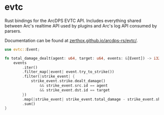 # evtc

Rust bindings for the ArcDPS EVTC API.
Includes everything shared between Arc's realtime API used by plugins and Arc's log API consumed by parsers.

Documentation can be found at [zerthox.github.io/arcdps-rs/evtc/](https://zerthox.github.io/arcdps-rs/evtc/).

```rs
use evtc::Event;

fn total_damage_dealt(agent: u64, target: u64, events: &[Event]) -> i32 {
    events
        .iter()
        .filter_map(|event| event.try_to_strike())
        .filter(|strike_event| {
            strike_event.strike.dealt_damage()
                && strike_event.src.id == agent
                && strike_event.dst.id == target
        })
        .map(|strike_event| strike_event.total_damage - strike_event.shield_damage as i32)
        .sum()
}
```

